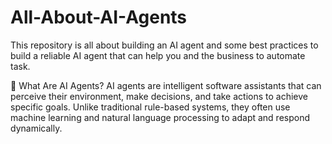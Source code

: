 # All-About-AI-Agents
This repository is all about building an AI agent and some best practices to build a reliable AI agent that can help you and the business to automate task.

🧠 What Are AI Agents?
AI agents are intelligent software assistants that can perceive their environment, make decisions, and take actions to achieve specific goals. Unlike traditional rule-based systems, they often use machine learning and natural language processing to adapt and respond dynamically.
